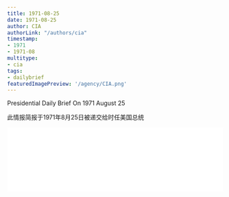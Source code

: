 ```yaml
---
title: 1971-08-25
date: 1971-08-25
author: CIA 
authorLink: "/authors/cia"
timestamp: 
- 1971
- 1971-08
multitype: 
- cia
tags: 
- dailybrief
featuredImagePreview: '/agency/CIA.png'
---
```



Presidential Daily Brief On 1971 August 25

此情报简报于1971年8月25日被递交给时任美国总统

<!--more-->





<div id="over" style="width:100%; overflow:hidden"> <iframe id="sFrame" name="sFrame" frameborder="no" border="0"  allowfullscreen marginwidth="0" scrolling="no" src = " /CIA/1971-08-25.html "  style = " position:absulute; width: 806px; top: 300;" > </iframe> </div>